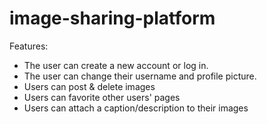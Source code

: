 # image-sharing-platform


Features:
- The user can create a new account or log in.
- The user can change their username and profile picture.
- Users can post & delete images
- Users can favorite other users' pages
- Users can attach a caption/description to their images
